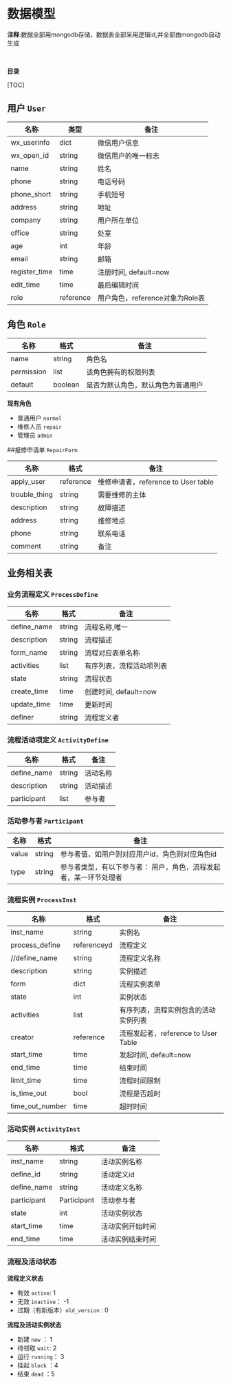 # 数据模型



**注释**:数据全部用mongodb存储，数据表全部采用逻辑id,并全部由mongodb自动生成

</br>

**目录**

[TOC]

## 用户 `User`

| 名称            | 类型        | 备注                     |
| ------------- | --------- | ---------------------- |
| wx_userinfo   | dict      | 微信用户信息                 |
| wx_open_id    | string    | 微信用户的唯一标志              |
| name          | string    | 姓名                     |
| phone         | string    | 电话号码                   |
| phone_short   | string    | 手机短号                   |
| address       | string    | 地址                     |
| company       | string    | 用户所在单位                 |
| office        | string    | 处室                     |
| age           | int       | 年龄                     |
| email         | string    | 邮箱                     |
| register_time | time      | 注册时间, default=now      |
| edit_time     | time      | 最后编辑时间                 |
| role          | reference | 用户角色，reference对象为Role表 |



## 角色 `Role`

| 名称         | 格式      | 备注                |
| ---------- | ------- | ----------------- |
| name       | string  | 角色名               |
| permission | list    | 该角色拥有的权限列表        |
| default    | boolean | 是否为默认角色，默认角色为普通用户 |

**现有角色**

+ 普通用户 `normal`
+ 维修人员 `repair`
+ 管理员 `admin`



##报修申请单 `RepairForm` 

| 名称            | 格式        | 备注                            |
| ------------- | --------- | ----------------------------- |
| apply_user    | reference | 维修申请者，reference to User table |
| trouble_thing | string    | 需要维修的主体                       |
| description   | string    | 故障描述                          |
| address       | string    | 维修地点                          |
| phone         | string    | 联系电话                          |
| comment       | string    | 备注                            |



## 业务相关表

### 业务流程定义 `ProcessDefine`

| 名称          | 格式     | 备注                |
| ----------- | ------ | ----------------- |
| define_name | string | 流程名称,唯一           |
| description | string | 流程描述              |
| form_name   | string | 流程对应表单名称          |
| activities  | list   | 有序列表，流程活动项列表      |
| state       | string | 流程状态              |
| create_time | time   | 创建时间, default=now |
| update_time | time   | 更新时间              |
| definer     | string | 流程定义者             |



### 流程活动项定义 `ActivityDefine`

| 名称          | 格式     | 备注   |
| ----------- | ------ | ---- |
| define_name | string | 活动名称 |
| description | string | 活动描述 |
| participant | list   | 参与者  |



### 活动参与者 `Participant`

| 名称    | 格式     | 备注                                |
| ----- | ------ | --------------------------------- |
| value | string | 参与者值，如用户则对应用户id，角色则对应角色id         |
| type  | string | 参与者类型，有以下参与者： 用户，角色，流程发起者，某一环节处理者 |



### 流程实例 `ProcessInst`

| 名称              | 格式          | 备注                            |
| --------------- | ----------- | ----------------------------- |
| inst_name       | string      | 实例名                           |
| process_define  | referenceyd | 流程定义                          |
| //define_name   | string      | 流程定义名称                        |
| description     | string      | 实例描述                          |
| form            | dict        | 流程实例表单                        |
| state           | int         | 实例状态                          |
| activities      | list        | 有序列表，流程实例包含的活动实例列表            |
| creator         | reference   | 流程发起者，reference to User Table |
| start_time      | time        | 发起时间, default=now             |
| end_time        | time        | 结束时间                          |
| limit_time      | time        | 流程时间限制                        |
| is_time_out     | bool        | 流程是否超时                        |
| time_out_number | time        | 超时时间                          |



### 活动实例 `ActivityInst`

| 名称          | 格式          | 备注       |
| ----------- | ----------- | -------- |
| inst_name   | string      | 活动实例名称   |
| define_id   | string      | 活动定义id   |
| define_name | string      | 活动定义名称   |
| participant | Participant | 活动参与者    |
| state       | int         | 活动实例状态   |
| start_time  | time        | 活动实例开始时间 |
| end_time    | time        | 活动实例结束时间 |



### 流程及活动状态

**流程定义状态**

+ 有效 `active`: 1
+ 无效 `inactive`： -1
+ 过期（有新版本）`old_version` : 0



**流程及活动实例状态**

+ 新建 `new` ： 1
+ 待领取 `wait`: 2
+ 运行 `running`： 3
+ 挂起 `block` ：4
+ 结束 `dead` ：5